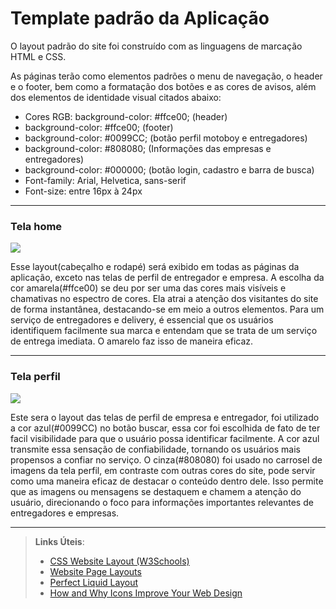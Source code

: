 # Template padrão da Aplicação

O layout padrão do site foi construído com as linguagens de marcação HTML e CSS.

As páginas terão como elementos padrões o menu de navegação, o header e o footer, bem como a formatação dos botões e as cores de avisos, além dos elementos de identidade visual citados abaixo:
<ul>
<li> Cores RGB: background-color:  #ffce00; (header) </li>

<li> background-color:  #ffce00; (footer) </li>

<li> background-color: #0099CC; (botão perfil motoboy e entregadores) </li>

<li> background-color:  #808080; (Informações das empresas e entregadores) </li>

<li> background-color:  #000000; (botão login, cadastro e barra de busca) </li>

<li> Font-family: Arial, Helvetica, sans-serif </li>

<li> Font-size: entre 16px à 24px </li>

</ul>
<hr>
<h3>Tela home </h3>
<div align="left">
<img src="https://github.com/ICEI-PUC-Minas-PMV-ADS/pmv-ads-2023-2-e1-proj-web-t9-pmv-ads-2023-2-e1-projentregacerta/assets/101624093/a6189d9f-5956-48a8-b75b-2a208b1a538e"/>
</div>
<p> Esse layout(cabeçalho e rodapé) será exibido em todas as páginas da aplicação, exceto nas telas de perfil de entregador e empresa. A escolha da cor amarela(#ffce00) se deu por ser uma das cores mais visíveis e chamativas no espectro de cores. Ela atrai a atenção dos visitantes do site de forma instantânea, destacando-se em meio a outros elementos. Para um serviço de entregadores e delivery, é essencial que os usuários identifiquem facilmente sua marca e entendam que se trata de um serviço de entrega imediata. O amarelo faz isso de maneira eficaz. </p>
<hr>

<h3>Tela perfil</h3>
<div align="left">
<img src="https://github.com/ICEI-PUC-Minas-PMV-ADS/pmv-ads-2023-2-e1-proj-web-t9-pmv-ads-2023-2-e1-projentregacerta/assets/101624093/05d533bf-1508-495d-938a-6cb3c8e07fa4"/>
</div>
<p> Este sera o layout das telas de perfil de empresa e entregador, foi utilizado a cor azul(#0099CC) no botão buscar, essa cor foi escolhida de fato de ter facil visibilidade para que o usuário possa identificar facilmente. A cor azul transmite essa sensação de confiabilidade, tornando os usuários mais propensos a confiar no serviço. O cinza(#808080) foi usado no carrosel de imagens da tela perfil, em contraste com outras cores do site, pode servir como uma maneira eficaz de destacar o conteúdo dentro dele. Isso permite que as imagens ou mensagens se destaquem e chamem a atenção do usuário, direcionando o foco para informações importantes relevantes de entregadores e empresas. </p>

<hr>









> **Links Úteis**:
>
> - [CSS Website Layout (W3Schools)](https://www.w3schools.com/css/css_website_layout.asp)
> - [Website Page Layouts](http://www.cellbiol.com/bioinformatics_web_development/chapter-3-your-first-web-page-learning-html-and-css/website-page-layouts/)
> - [Perfect Liquid Layout](https://matthewjamestaylor.com/perfect-liquid-layouts)
> - [How and Why Icons Improve Your Web Design](https://usabilla.com/blog/how-and-why-icons-improve-you-web-design/)
